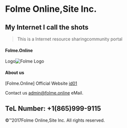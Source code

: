 # Folme Online,Site Inc.
## My Internet I call the shots    
> This is a Internet resource sharingcommunity portal   
#### Folme.Online     
Logo![Folme Logo](http://folme.ga/Img/Folme-1.png)   


#### About us
[Folme.Online] Official Website [id01]    

Contact us <admin@folme.online> eMail.  

TeL Number: +1(865)999-9115
-------
©™2017Folme Online,Site Inc. All rights reserved.
 
 
 [id01]:https://www.folme.online/
 [id02]:https://www.folme.site/
